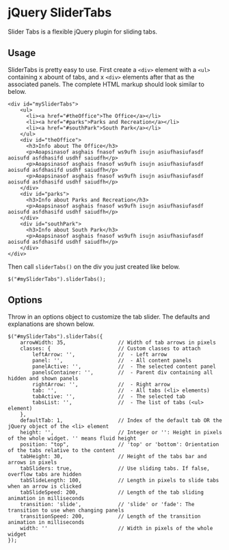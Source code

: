 jQuery SliderTabs
=================

Slider Tabs is a flexible jQuery plugin for sliding tabs.

Usage
-----

SliderTabs is pretty easy to use. First create a `<div>` element with a `<ul>` containing x abount of tabs, and x `<div>` elements after that as the associated panels. The complete HTML markup should look similar to below. 

	<div id="mySliderTabs">
        <ul>
          <li><a href="#theOffice">The Office</a></li>
          <li><a href="#parks">Parks and Recreation</a></li>
          <li><a href="#southPark">South Park</a></li>
        </ul>
        <div id="theOffice">
          <h3>Info about The Office</h3>
          <p>Aoapsinasof asghais fnasof ws9ufh isujn asiufhasiufasdf aoisufd asfdhasifd usdhf saiudfh</p>
          <p>Aoapsinasof asghais fnasof ws9ufh isujn asiufhasiufasdf aoisufd asfdhasifd usdhf saiudfh</p>
          <p>Aoapsinasof asghais fnasof ws9ufh isujn asiufhasiufasdf aoisufd asfdhasifd usdhf saiudfh</p>
        </div>
        <div id="parks">
          <h3>Info about Parks and Recreation</h3>
          <p>Aoapsinasof asghais fnasof ws9ufh isujn asiufhasiufasdf aoisufd asfdhasifd usdhf saiudfh</p>
        </div>
        <div id="southPark">
          <h3>Info about South Park</h3>
          <p>Aoapsinasof asghais fnasof ws9ufh isujn asiufhasiufasdf aoisufd asfdhasifd usdhf saiudfh</p>
        </div>
    </div>

Then call `sliderTabs()` on the div you just created like below.

	$("#mySliderTabs").sliderTabs();

Options
-------

Throw in an options object to customize the tab slider. The defaults and explanations are shown below.

	$("#mySliderTabs").sliderTabs({
		arrowWidth: 35,					// Width of tab arrows in pixels
		classes: {						// Custom classes to attach
			leftArrow: '',				//  - Left arrow
			panel: '',					//  - All content panels
			panelActive: '',			//  - The selected content panel
			panelsContainer: '',		//  - Parent div containing all hidden and shown panels
			rightArrow: '',				//  - Right arrow
			tab: '',					//  - All tabs (<li> elements)
			tabActive: '',				//  - The selected tab
			tabsList: '',				//  - The list of tabs (<ul> element)
		},
		defaultTab: 1,					// Index of the default tab OR the jQuery object of the <li> element
		height: '',						// Integer or '': Height in pixels of the whole widget. '' means fluid height
		position: "top",				// 'top' or 'bottom': Orientation of the tabs relative to the content
		tabHeight: 30,					// Height of the tabs bar and arrows in pixels
		tabSliders: true,				// Use sliding tabs. If false, overflow tabs are hidden
		tabSlideLength: 100,			// Length in pixels to slide tabs when an arrow is clicked
		tabSlideSpeed: 200,				// Length of the tab sliding animation in milliseconds
		transition: 'slide',			// 'slide' or 'fade': The transition to use when changing panels
		transitionSpeed: 200,			// Length of the transition animation in milliseconds
		width: ''						// Width in pixels of the whole widget
	});